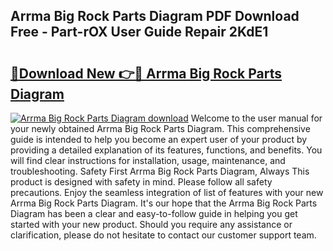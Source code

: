 ## Arrma Big Rock Parts Diagram PDF Download Free - Part-rOX User Guide Repair 2KdE1

# <h2><a href="http://dfrpe8.blite.top/?on=Arrma+Big+Rock+Parts+Diagram">🔗Download New 👉🔴 Arrma Big Rock Parts Diagram</a></h2>

[![Arrma Big Rock Parts Diagram download](https://i.imgur.com/lujVjoI.png)](http://dfrpe8.blite.top/?on=Arrma+Big+Rock+Parts+Diagram)
Welcome to the user manual for your newly obtained Arrma Big Rock Parts Diagram. This comprehensive guide is intended to help you become an expert user of your product by providing a detailed explanation of its features, functions, and benefits. You will find clear instructions for installation, usage, maintenance, and troubleshooting. Safety First Arrma Big Rock Parts Diagram, Always This product is designed with safety in mind. Please follow all safety precautions. Enjoy the seamless integration of list of features with your new Arrma Big Rock Parts Diagram. It's our hope that the Arrma Big Rock Parts Diagram has been a clear and easy-to-follow guide in helping you get started with your new product. Should you require any assistance or clarification, please do not hesitate to contact our customer support team.
